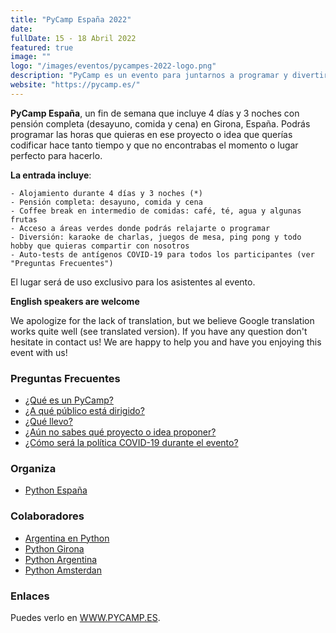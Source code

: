 ```yaml
---
title: "PyCamp España 2022"
date: 
fullDate: 15 - 18 Abril 2022
featured: true
image: ""
logo: "/images/eventos/pycampes-2022-logo.png"
description: "PyCamp es un evento para juntarnos a programar y divertirnos durante el fin de semana. Los asistentes proponen los proyectos Open Source en los que desean trabajar durante estos días (o alguna idea un poco loca que quieran implementar) y el resto se anota para colaborar y trabajar en esos proyectos." 
website: "https://pycamp.es/"
---
```


**PyCamp España**, un fin de semana que incluye 4 días y 3 noches con pensión completa (desayuno, comida y cena) en Girona, España. Podrás programar las horas que quieras en ese proyecto o idea que querías codificar hace tanto tiempo y que no encontrabas el momento o lugar perfecto para hacerlo. 

**La entrada incluye**:

    - Alojamiento durante 4 días y 3 noches (*)
    - Pensión completa: desayuno, comida y cena
    - Coffee break en intermedio de comidas: café, té, agua y algunas frutas
    - Acceso a áreas verdes donde podrás relajarte o programar
    - Diversión: karaoke de charlas, juegos de mesa, ping pong y todo hobby que quieras compartir con nosotros
    - Auto-tests de antígenos COVID-19 para todos los participantes (ver "Preguntas Frecuentes")

El lugar será de uso exclusivo para los asistentes al evento.

**English speakers are welcome**

We apologize for the lack of translation, but we believe Google translation works quite well (see translated version). If you have any question don't hesitate in contact us! We are happy to help you and have you enjoying this event with us! 

### Preguntas Frecuentes

- [ ¿Qué es un PyCamp? ](https://pycamp.es/#faq)
- [ ¿A qué público está dirigido? ](https://pycamp.es/#faq)
- [ ¿Qué llevo?](https://pycamp.es/#what-to-bring)
- [ ¿Aún no sabes qué proyecto o idea proponer? ](https://pycamp.es/#projects)
- [ ¿Cómo será la política COVID-19 durante el evento? ](https://pycamp.es/#faq)


### Organiza
- [Python España](https://www.es.python.org/)

### Colaboradores
- [Argentina en Python](https://argentinaenpython.com/) 
- [Python Girona](https://pythongirona.cat/)
- [Python Argentina](https://www.python.org.ar/) 
- [Python Amsterdan](https://www.meetup.com/es/Amsterdam-Python-Meetup-Group/)

### Enlaces
Puedes verlo en [WWW.PYCAMP.ES](https://pycamp.es/).